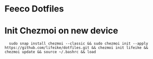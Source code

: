 # Feeco Dotfiles

# Init Chezmoi on new device
```
  sudo snap install chezmoi --classic && sudo chezmoi init --apply https://github.com/lifeike/dotfiles.git && chezmoi init lifeike && chezmoi update && source ~/.bashrc && load
```
